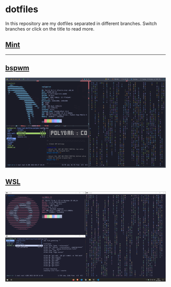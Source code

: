 # dotfiles

In this repository are my dotfiles separated in different branches. Switch branches or click on the title to read more.

## [Mint](https://github.com/RaulSanchezzt/dotfiles/tree/mint)

---

## [bspwm](https://github.com/RaulSanchezzt/dotfiles/tree/bspwm)

![](https://github.com/RaulSanchezzt/dotfiles/blob/bspwm/assets/bspwm-preview.png?raw=true)

## [WSL](https://github.com/RaulSanchezzt/dotfiles/tree/wsl)

![](https://github.com/RaulSanchezzt/dotfiles/blob/wsl/assets/wsl-preview.png?raw=true)
